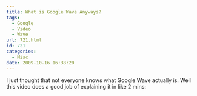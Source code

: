 ```yaml
---
title: What is Google Wave Anyways?
tags:
  - Google
  - Video
  - Wave
url: 721.html
id: 721
categories:
  - Misc
date: 2009-10-16 16:38:20
---
```


I just thought that not everyone knows what Google Wave actually is. Well this video does a good job of explaining it in like 2 mins:

<!-- more -->

<object classid="clsid:d27cdb6e-ae6d-11cf-96b8-444553540000" width="640" height="385" codebase="https://download.macromedia.com/pub/shockwave/cabs/flash/swflash.cab#version=6,0,40,0"><param name="allowFullScreen" value="true" /><param name="allowscriptaccess" value="always" /><param name="src" value="https://www.youtube.com/v/rDu2A3WzQpo&amp;hl=en&amp;fs=1&amp;hd=1" /><param name="allowfullscreen" value="true" /><embed type="application/x-shockwave-flash" width="640" height="385" src="https://www.youtube.com/v/rDu2A3WzQpo&amp;hl=en&amp;fs=1&amp;hd=1" allowscriptaccess="always" allowfullscreen="true"></embed></object>
